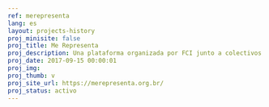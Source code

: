 ```yaml
---
ref: merepresenta
lang: es
layout: projects-history
proj_minisite: false
proj_title: Me Representa
proj_description: Una plataforma organizada por FCI junto a colectivos de mujeres, personas negras y la comunidad LGBT, que busca la igualdad y la diversidad en la política durante las elecciones en Brasil.
proj_date: 2017-09-15 00:00:01
proj_img: 
proj_thumb: v
proj_site_url: https://merepresenta.org.br/
proj_status: activo
---
```

